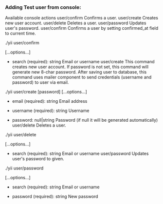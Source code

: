 ### Adding Test user from console:
Available console actions
user/confirm Confirms a user.
user/create Creates new user account.
user/delete Deletes a user.
user/password Updates user's password.
user/confirm
Confirms a user by setting confirmed_at field to current time.

./yii user/confirm <search> [...options...]

- search (required): string
  Email or username
user/create
This command creates new user account. If password is not set, this command will generate new 8-char password. After saving user to database, this command uses mailer component to send credentials (username and password) to user via email.

./yii user/create <email> <username> [password] [...options...]

- email (required): string
  Email address

- username (required): string
  Username

- password: null|string
  Password (if null it will be generated automatically)
user/delete
Deletes a user.

./yii user/delete <search> [...options...]

- search (required): string
  Email or username
user/password
Updates user's password to given.

./yii user/password <search> <password> [...options...]

- search (required): string
  Email or username

- password (required): string
  New password
